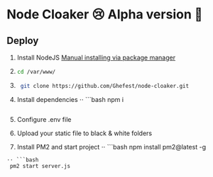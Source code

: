 # Node Cloaker 😢 Alpha version 🤥

## Deploy

1. Install NodeJS [Manual installing via package manager](https://nodejs.org/en/download/package-manager/)
2. ```bash
   cd /var/www/
   ```
3. ```bash
    git clone https://github.com/Ghefest/node-cloaker.git
   ```
4. Install dependencies
   ⋅⋅ ```bash
   npm i

   ```

   ```

5. Configure .env file
6. Upload your static file to black & white folders

7. Install PM2 and start project
   ⋅⋅ ```bash
   npm install pm2@latest -g

````
⋅⋅ ```bash
 pm2 start server.js
````
